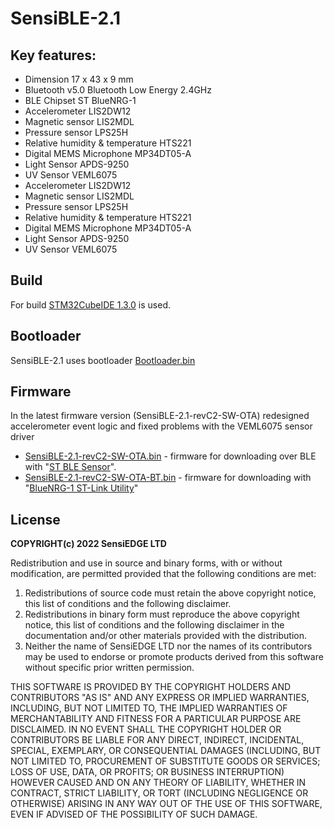 # **SensiBLE-2.1**

## <b>Key features:</b>
* Dimension 17 x 43 x 9 mm
* Bluetooth v5.0 Bluetooth Low Energy 2.4GHz
* BLE Chipset ST BlueNRG-1
* Accelerometer LIS2DW12
* Magnetic sensor LIS2MDL
* Pressure sensor LPS25H
* Relative humidity & temperature HTS221
* Digital MEMS Microphone MP34DT05-A
* Light Sensor APDS-9250
* UV Sensor VEML6075
* Accelerometer LIS2DW12
* Magnetic sensor LIS2MDL
* Pressure sensor LPS25H
* Relative humidity & temperature HTS221
* Digital MEMS Microphone MP34DT05-A
* Light Sensor APDS-9250
* UV Sensor VEML6075

## Build
For build [STM32CubeIDE 1.3.0](https://www.st.com/en/development-tools/stm32cubeide.html#:~:text=STM32CubeIDE%20is%20an%20advanced%20C,and%20GDB%20for%20the%20debugging.) is used.

## Bootloader
SensiBLE-2.1 uses bootloader [Bootloader.bin](binary/Bootloader.bin)

## Firmware
In the latest firmware version (SensiBLE-2.1-revC2-SW-OTA) redesigned accelerometer event logic and fixed problems with the VEML6075 sensor driver

- [SensiBLE-2.1-revC2-SW-OTA.bin](binary/SensiBLE-2.1-revC2-SW-OTA.bin) - firmware for downloading over BLE with "[ST BLE Sensor](https://www.st.com/en/embedded-software/stblesensor.html)".
- [SensiBLE-2.1-revC2-SW-OTA-BT.bin](binary/SensiBLE-2.1-revC2-SW-OTA-BT.bin) - firmware for downloading with "[BlueNRG-1 ST-Link Utility](https://www.st.com/en/embedded-software/stsw-bnrg1stlink.html)"

## License

**COPYRIGHT(c) 2022 SensiEDGE LTD**

Redistribution and use in source and binary forms, with or without modification,
are permitted provided that the following conditions are met:
  1. Redistributions of source code must retain the above copyright notice,
     this list of conditions and the following disclaimer.
  2. Redistributions in binary form must reproduce the above copyright notice,
     this list of conditions and the following disclaimer in the documentation
     and/or other materials provided with the distribution.
  3. Neither the name of SensiEDGE LTD nor the names of its contributors may
     be used to endorse or promote products derived from this software
     without specific prior written permission.
     
THIS SOFTWARE IS PROVIDED BY THE COPYRIGHT HOLDERS AND CONTRIBUTORS "AS IS"
AND ANY EXPRESS OR IMPLIED WARRANTIES, INCLUDING, BUT NOT LIMITED TO, THE
IMPLIED WARRANTIES OF MERCHANTABILITY AND FITNESS FOR A PARTICULAR PURPOSE ARE
DISCLAIMED. IN NO EVENT SHALL THE COPYRIGHT HOLDER OR CONTRIBUTORS BE LIABLE
FOR ANY DIRECT, INDIRECT, INCIDENTAL, SPECIAL, EXEMPLARY, OR CONSEQUENTIAL
DAMAGES (INCLUDING, BUT NOT LIMITED TO, PROCUREMENT OF SUBSTITUTE GOODS OR
SERVICES; LOSS OF USE, DATA, OR PROFITS; OR BUSINESS INTERRUPTION) HOWEVER
CAUSED AND ON ANY THEORY OF LIABILITY, WHETHER IN CONTRACT, STRICT LIABILITY,
OR TORT (INCLUDING NEGLIGENCE OR OTHERWISE) ARISING IN ANY WAY OUT OF THE USE
OF THIS SOFTWARE, EVEN IF ADVISED OF THE POSSIBILITY OF SUCH DAMAGE.